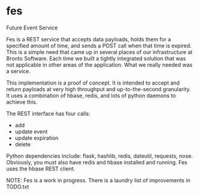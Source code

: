 fes
===

Future Event Service

Fes is a REST service that accepts data payloads, holds them for a specified amount of time, and sends 
a POST call when that time is expired. This is a simple need that came up in several places of our 
infrastructure at Bronto Software. Each time we built a tightly integrated solution that was not 
applicable in other areas of the application. What we really needed was a service.

This implementation is a proof of concept. It is intended to accept and return payloads at very high 
throughput and up-to-the-second granularity. It uses a combination of hbase, redis, and lots of python 
daemons to achieve this.

The REST interface has four calls:
- add
- update event
- update expiration
- delete

Python dependencies include: flask, hashlib, redis, dateutil, requests, nose. Obviously, you must also 
have redis and hbase installed and running. Fes uses the hbase REST client.

NOTE: Fes is a work in progress. There is a laundry list of improvements in TODO.txt
